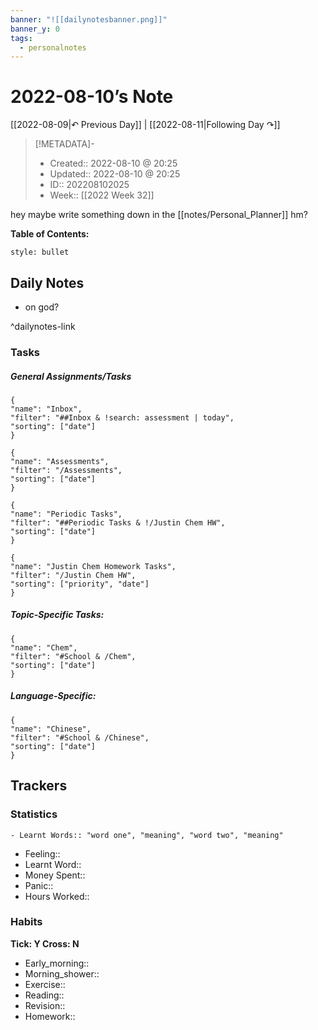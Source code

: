 ```yaml
---
banner: "![[dailynotesbanner.png]]"
banner_y: 0
tags:
  - personalnotes
---
```

# 2022-08-10’s Note

[[2022-08-09|↶ Previous Day]] | [[2022-08-11|Following Day ↷]]

> [!METADATA]-
> - Created:: 2022-08-10 @ 20:25
> - Updated:: 2022-08-10 @ 20:25
> - ID:: 202208102025
> - Week:: [[2022 Week 32]]

hey maybe write something down in the [[notes/Personal_Planner]] hm?

**Table of Contents:**
```toc
style: bullet
```

## Daily Notes

- on god?

^dailynotes-link

### Tasks
##### General Assignments/Tasks
```todoist
{
"name": "Inbox",
"filter": "##Inbox & !search: assessment | today",
"sorting": ["date"]
}
```
```todoist
{
"name": "Assessments",
"filter": "/Assessments",
"sorting": ["date"]
}
```
```todoist
{
"name": "Periodic Tasks",
"filter": "##Periodic Tasks & !/Justin Chem HW",
"sorting": ["date"]
}
```
```todoist
{
"name": "Justin Chem Homework Tasks",
"filter": "/Justin Chem HW",
"sorting": ["priority", "date"]
}
```

##### Topic-Specific Tasks:
```todoist
{
"name": "Chem",
"filter": "#School & /Chem",
"sorting": ["date"]
}
```
##### Language-Specific:
```todoist
{
"name": "Chinese",
"filter": "#School & /Chinese",
"sorting": ["date"]
}
```

## Trackers
### Statistics
```
- Learnt Words:: "word one", "meaning", "word two", "meaning"
```
- Feeling:: 
- Learnt Word:: 
- Money Spent:: 
- Panic:: 
- Hours Worked:: 

### Habits
**Tick: Y Cross: N**
- Early_morning::   
- Morning_shower:: 
- Exercise:: 
- Reading:: 
- Revision:: 
- Homework:: 

